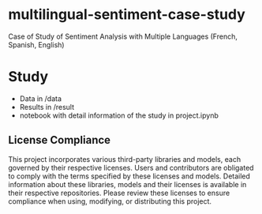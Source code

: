 # multilingual-sentiment-case-study
Case of Study of Sentiment Analysis with Multiple Languages (French, Spanish, English)

# Study
- Data in /data
- Results in /result
- notebook with detail information of the study in project.ipynb

## License Compliance
This project incorporates various third-party libraries and models, each governed by their respective licenses. Users and contributors are obligated to comply with the terms specified by these licenses and models. Detailed information about these libraries, models and their licenses is available in their respective repositories.
Please review these licenses to ensure compliance when using, modifying, or distributing this project.
